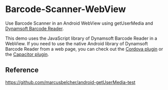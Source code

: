 # Barcode-Scanner-WebView

Use Barcode Scanner in an Android WebView using getUserMedia and [Dynamsoft Barcode Reader](https://www.dynamsoft.com/barcode-reader/overview/).

This demo uses the JavaScript library of Dynamsoft Barcode Reader in a WebView. If you need to use the native Android library of Dynamsoft Barcode Reader from a web page, you can check out the [Cordova plugin](https://www.npmjs.com/package/cordova-plugin-dynamsoft-barcode-reader) or the [Capacitor plugin](https://www.npmjs.com/package/capacitor-plugin-dynamsoft-barcode-reader).

## Reference

<https://github.com/marcusbelcher/android-getUserMedia-test>

